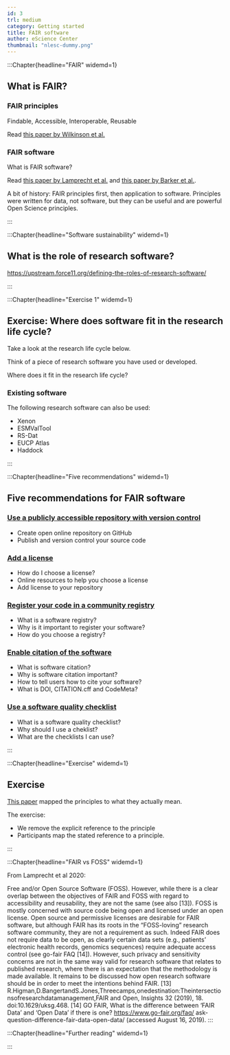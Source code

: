 ```yaml
---
id: 3
trl: medium
category: Getting started
title: FAIR software
author: eScience Center
thumbnail: "nlesc-dummy.png"
---
```


:::Chapter{headline="FAIR" widemd=1}

## What is FAIR?

### FAIR principles

Findable, Accessible, Interoperable, Reusable

Read [this paper by Wilkinson et al.](https://www.nature.com/articles/sdata201618)

### FAIR software

What is FAIR software?

Read [this paper by Lamprecht et al.](https://content.iospress.com/articles/data-science/ds190026) and [this paper by Barker et al.](https://www.nature.com/articles/s41597-022-01710-x).

A bit of history: FAIR principles first, then application to software.
Principles were written for data, not software, but they can be useful and are powerful Open Science principles.


:::

:::Chapter{headline="Software sustainability" widemd=1}

## What is the role of research software?
https://upstream.force11.org/defining-the-roles-of-research-software/

:::

:::Chapter{headline="Exercise 1" widemd=1}

## Exercise: Where does software fit in the research life cycle?

Take a look at the research life cycle below.

Think of a piece of research software you have used or developed.

Where does it fit in the research life cycle?

### Existing software
The following research software can also be used:

- Xenon
- ESMValTool
- RS-Dat
- EUCP Atlas
- Haddock



:::


:::Chapter{headline="Five recommendations" widemd=1}
## Five recommendations for FAIR software

### [Use a publicly accessible repository with version control](https://fair-software.eu/recommendations/repository/)

- Create open online repository on GitHub
- Publish and version control your source code

### [Add a license](https://fair-software.eu/recommendations/license)

- How do I choose a license?
- Online resources to help you choose a license
- Add license to your repository

### [Register your code in a community registry](https://fair-software.eu/recommendations/registry)

- What is a software registry?
- Why is it important to register your software?
- How do you choose a registry?

### [Enable citation of the software](https://fair-software.eu/recommendations/citation)

- What is software citation?
- Why is software citation important?
- How to tell users how to cite your software?
- What is DOI, CITATION.cff and CodeMeta?

### [Use a software quality checklist](https://fair-software.eu/recommendations/checklist)

- What is a software quality checklist?
- Why should I use a cheklist?
- What are the checklists I can use?



:::


:::Chapter{headline="Exercise" widemd=1}
## Exercise



[This paper](https://www.nature.com/articles/s41597-022-01710-x) mapped the principles to what they actually mean.

The exercise:

- We remove the explicit reference to the principle
- Participants map the stated reference to a principle.




:::

:::Chapter{headline="FAIR vs FOSS" widemd=1}

From Lamprecht et al 2020:

Free and/or Open Source Software (FOSS). However, while there is a clear overlap between the objectives of FAIR and FOSS with regard to accessibility and reusability, they are not the same (see also [13]). FOSS is mostly concerned with source code being open and licensed under an open license. Open source and permissive licenses are desirable for FAIR software, but although FAIR has its roots in the “FOSS-loving” research software community, they are not a requirement as such. Indeed FAIR does not require data to be open, as clearly certain data sets (e.g., patients’ electronic health records, genomics sequences) require adequate access control (see go-fair FAQ [14]). However, such privacy and sensitivity concerns are not in the same way valid for research software that relates to published research, where there is an expectation that the methodology is made available. It remains to be discussed how open research software should be in order to meet the intentions behind FAIR.
[13] R.Higman,D.BangertandS.Jones,Threecamps,onedestination:Theintersectionsofresearchdatamanagement,FAIR
and Open, Insights 32 (2019), 18. doi:10.1629/uksg.468.
[14] GO FAIR, What is the difference between ‘FAIR Data’ and ‘Open Data’ if there is one? https://www.go-fair.org/faq/
ask-question-difference-fair-data-open-data/ (accessed August 16, 2019).
:::


:::Chapter{headline="Further reading" widemd=1}


:::